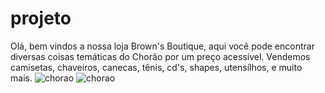 # projeto
Olá, bem vindos a nossa loja Brown's Boutique, aqui você pode encontrar diversas coisas temáticas do Chorão por um preço acessível.
Vendemos camisetas, chaveiros, canecas, tênis, cd's, shapes, utensílhos, e muito mais. 
![chorao](https://github.com/user-attachments/assets/a8e91686-cfeb-408b-9035-249769d1db0d)
![chorao](https://github.com/user-attachments/assets/ce520ad0-9e67-4dcf-8d27-9a63a824b914)
